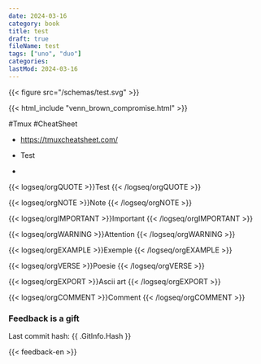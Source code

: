 ```yaml
---
date: 2024-03-16
category: book
title: test
draft: true
fileName: test
tags: ["uno", "duo"]
categories: 
lastMod: 2024-03-16
---
```


{{< figure src="/schemas/test.svg" >}}


{{< html_include "venn_brown_compromise.html" >}}

#Tmux #CheatSheet

  + https://tmuxcheatsheet.com/

  + Test

  + 

{{< logseq/orgQUOTE >}}Test
{{< /logseq/orgQUOTE >}}

{{< logseq/orgNOTE >}}Note
{{< /logseq/orgNOTE >}}

{{< logseq/orgIMPORTANT >}}Important
{{< /logseq/orgIMPORTANT >}}

{{< logseq/orgWARNING >}}Attention
{{< /logseq/orgWARNING >}}

{{< logseq/orgEXAMPLE >}}Exemple
{{< /logseq/orgEXAMPLE >}}

{{< logseq/orgVERSE >}}Poesie
{{< /logseq/orgVERSE >}}

{{< logseq/orgEXPORT >}}Ascii art
{{< /logseq/orgEXPORT >}}

{{< logseq/orgCOMMENT >}}Comment
{{< /logseq/orgCOMMENT >}}

### Feedback is a gift

<p>Last commit hash: {{ .GitInfo.Hash }}</p>

{{< feedback-en >}}




